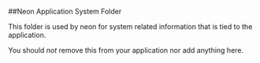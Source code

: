 ##Neon Application System Folder

This folder is used by neon for system related information that is tied to the application.

You should *not* remove this from your application nor add anything here.
